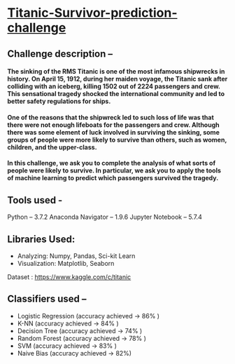 # <u> Titanic-Survivor-prediction-challenge </u>
## Challenge description – 
#### The sinking of the RMS Titanic is one of the most infamous shipwrecks in history.  On April 15, 1912, during her maiden voyage, the Titanic sank after colliding with an iceberg, killing 1502 out of 2224 passengers and crew. This sensational tragedy shocked the international community and led to better safety regulations for ships.
#### One of the reasons that the shipwreck led to such loss of life was that there were not enough lifeboats for the passengers and crew. Although there was some element of luck involved in surviving the sinking, some groups of people were more likely to survive than others, such as women, children, and the upper-class.
#### In this challenge, we ask you to complete the analysis of what sorts of people were likely to survive. In particular, we ask you to apply the tools of machine learning to predict which passengers survived the tragedy.
## Tools used -
Python – 3.7.2
Anaconda Navigator – 1.9.6 
Jupyter Notebook – 5.7.4
## Libraries Used:
* Analyzing: Numpy, Pandas, Sci-kit Learn
* Visualization: Matplotlib, Seaborn

Dataset : https://www.kaggle.com/c/titanic

## Classifiers used – 
* Logistic Regression   (accuracy achieved -> 86% )
* K-NN                  (accuracy achieved -> 84% )
* Decision Tree         (accuracy achieved -> 74% )
* Random Forest         (accuracy achieved -> 78% )
* SVM                   (accuracy achieved -> 83% )
* Naive Bias            (accuracy achieved -> 82%)
